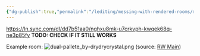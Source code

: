 ```yaml
---
{"dg-publish":true,"permalink":"/lediting/messing-with-rendered-rooms/making-a-room-support-2-palettes/"}
---
```


https://ln.sync.com/dl/dd7b51aa0/nghxu8mk-u7crkvph-kwqek68q-ne3p85fy
**TODO: CHECK IF IT STILL WORKS**


Example room:
![dual-pallete_by-drydrycrystal.png](/img/user/pics/room%20images/dual-pallete_by-drydrycrystal.png)
(source: [RW Main](https://discord.com/channels/291184728944410624/305139167300550666/783810703193669643))